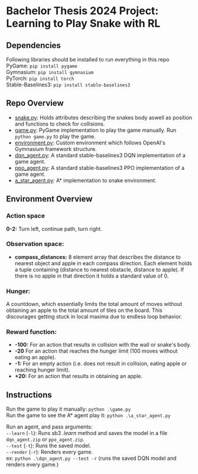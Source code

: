 # Bachelor Thesis 2024 Project: Learning to Play Snake with RL

## Dependencies
Following libraries should be installed to run everything in this repo\
PyGame: `pip install pygame`\
Gymnasium: `pip install gymnasium`\
PyTorch: `pip install torch`\
Stable-Baselines3: `pip install stable-baselines3`

## Repo Overview
- [snake.py](https://github.com/viggostarcke/rl-snake/blob/main/snake.py): Holds attributes describing the snakes body aswell as position and functions to check for collisions.
- [game.py](https://github.com/viggostarcke/rl-snake/blob/main/game.py): PyGame implementation to play the game manually. Run `python game.py` to play the game.
- [environment.py](https://github.com/viggostarcke/rl-snake/blob/main/environment.py): Custom environment which follows OpenAI's Gymnasium framework structure.
- [dqn_agent.py](https://github.com/viggostarcke/rl-snake/blob/main/dqn_agent.py): A standard stable-baselines3 DQN implementation of a game agent.
- [ppo_agent.py](https://github.com/viggostarcke/rl-snake/blob/main/ppo_agent.py): A standard stable-baselines3 PPO implementation of a game agent.
- [a_star_agent.py](https://github.com/viggostarcke/rl-snake/blob/main/a_star_agent.py): A* implementation to snake environment.

## Environment Overview
### Action space
**0-2:** Turn left, continue path, turn right.

### Observation space:
- **compass_distances:** 8 element array that describes the distance to nearest object and apple in each compass direction. Each element holds a tuple containing (distance to nearest obstacle, distance to apple). If there is no apple in that direction it holds a standard value of 0.

### Hunger:
A countdown, which essentially limits the total amount of moves without obtaining an apple to the total amount of tiles on the board.
This discourages getting stuck in local maxima due to endless loop behavior.

### Reward function:
- **-100:** For an action that results in collision with the wall or snake's body.
- **-20** For an action that reaches the hunger limit (100 moves without eating an apple).
- **-1:** For an empty action (i.e. does not result in collision, eating apple or reaching hunger limit).
- **+20:** For an action that results in obtaining an apple.

## Instructions
Run the game to play it manually: `python .\game.py`\
Run the game to see the A* agent play it: `python .\a_star_agent.py`

Run an agent, and pass arguments:\
`--learn` (`-l`): Runs sb3 *.learn* method and saves the model in a file `dqn_agent.zip` or `ppo_agent.zip`.\
`--test` (`-t`): Runs the saved model.\
`--render` (`-r`): Renders every game.\
ex: `python .\dqn_agent.py --test -r` (runs the saved DQN model and renders every game.)